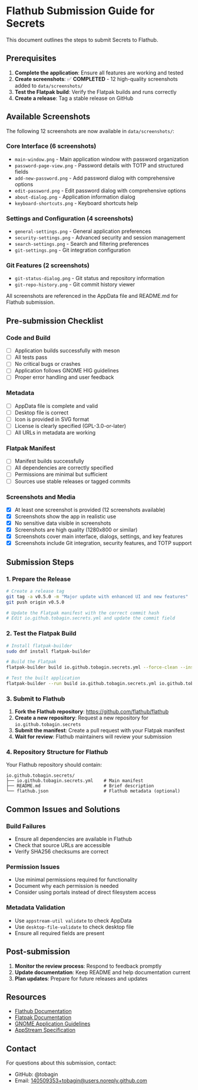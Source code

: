 # Flathub Submission Guide for Secrets

This document outlines the steps to submit Secrets to Flathub.

## Prerequisites

1. **Complete the application**: Ensure all features are working and tested
2. **Create screenshots**: ✅ **COMPLETED** - 12 high-quality screenshots added to `data/screenshots/`
3. **Test the Flatpak build**: Verify the Flatpak builds and runs correctly
4. **Create a release**: Tag a stable release on GitHub

## Available Screenshots

The following 12 screenshots are now available in `data/screenshots/`:

### Core Interface (6 screenshots)
- `main-window.png` - Main application window with password organization
- `password-page-view.png` - Password details with TOTP and structured fields
- `add-new-password.png` - Add password dialog with comprehensive options
- `edit-password.png` - Edit password dialog with comprehensive options
- `about-dialog.png` - Application information dialog
- `keyboard-shortcuts.png` - Keyboard shortcuts help

### Settings and Configuration (4 screenshots)
- `general-settings.png` - General application preferences
- `security-settings.png` - Advanced security and session management
- `search-settings.png` - Search and filtering preferences
- `git-settings.png` - Git integration configuration

### Git Features (2 screenshots)
- `git-status-dialog.png` - Git status and repository information
- `git-repo-history.png` - Git commit history viewer

All screenshots are referenced in the AppData file and README.md for Flathub submission.

## Pre-submission Checklist

### Code and Build
- [ ] Application builds successfully with meson
- [ ] All tests pass
- [ ] No critical bugs or crashes
- [ ] Application follows GNOME HIG guidelines
- [ ] Proper error handling and user feedback

### Metadata
- [ ] AppData file is complete and valid
- [ ] Desktop file is correct
- [ ] Icon is provided in SVG format
- [ ] License is clearly specified (GPL-3.0-or-later)
- [ ] All URLs in metadata are working

### Flatpak Manifest
- [ ] Manifest builds successfully
- [ ] All dependencies are correctly specified
- [ ] Permissions are minimal but sufficient
- [ ] Sources use stable releases or tagged commits

### Screenshots and Media
- [x] At least one screenshot is provided (12 screenshots available)
- [x] Screenshots show the app in realistic use
- [x] No sensitive data visible in screenshots
- [x] Screenshots are high quality (1280x800 or similar)
- [x] Screenshots cover main interface, dialogs, settings, and key features
- [x] Screenshots include Git integration, security features, and TOTP support

## Submission Steps

### 1. Prepare the Release

```bash
# Create a release tag
git tag -a v0.5.0 -m "Major update with enhanced UI and new features"
git push origin v0.5.0

# Update the Flatpak manifest with the correct commit hash
# Edit io.github.tobagin.secrets.yml and update the commit field
```

### 2. Test the Flatpak Build

```bash
# Install flatpak-builder
sudo dnf install flatpak-builder

# Build the Flatpak
flatpak-builder build io.github.tobagin.secrets.yml --force-clean --install-deps-from=flathub

# Test the built application
flatpak-builder --run build io.github.tobagin.secrets.yml io.github.tobagin.secrets
```

### 3. Submit to Flathub

1. **Fork the Flathub repository**: https://github.com/flathub/flathub
2. **Create a new repository**: Request a new repository for `io.github.tobagin.secrets`
3. **Submit the manifest**: Create a pull request with your Flatpak manifest
4. **Wait for review**: Flathub maintainers will review your submission

### 4. Repository Structure for Flathub

Your Flathub repository should contain:
```
io.github.tobagin.secrets/
├── io.github.tobagin.secrets.yml    # Main manifest
├── README.md                        # Brief description
└── flathub.json                     # Flathub metadata (optional)
```

## Common Issues and Solutions

### Build Failures
- Ensure all dependencies are available in Flathub
- Check that source URLs are accessible
- Verify SHA256 checksums are correct

### Permission Issues
- Use minimal permissions required for functionality
- Document why each permission is needed
- Consider using portals instead of direct filesystem access

### Metadata Validation
- Use `appstream-util validate` to check AppData
- Use `desktop-file-validate` to check desktop file
- Ensure all required fields are present

## Post-submission

1. **Monitor the review process**: Respond to feedback promptly
2. **Update documentation**: Keep README and help documentation current
3. **Plan updates**: Prepare for future releases and updates

## Resources

- [Flathub Documentation](https://docs.flathub.org/)
- [Flatpak Documentation](https://docs.flatpak.org/)
- [GNOME Application Guidelines](https://developer.gnome.org/hig/)
- [AppStream Specification](https://www.freedesktop.org/software/appstream/docs/)

## Contact

For questions about this submission, contact:
- GitHub: @tobagin
- Email: 140509353+tobagin@users.noreply.github.com
